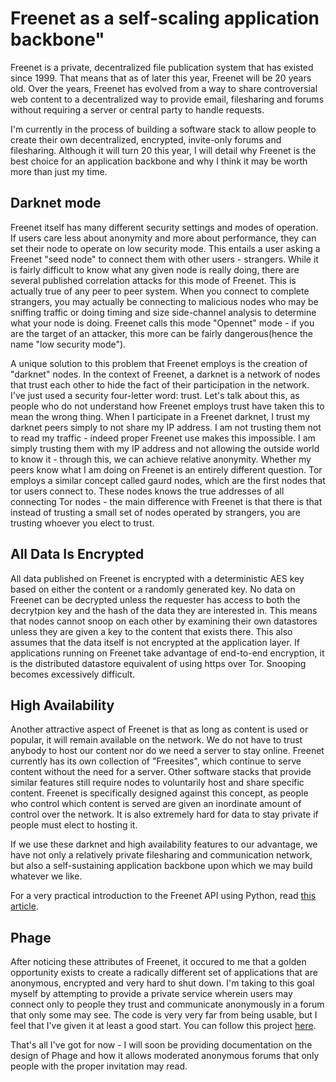 # Freenet as a self-scaling application backbone"

Freenet is a private, decentralized file publication system that has existed since 1999. That means
that as of later this year, Freenet will be 20 years old. Over the years, Freenet has evolved from
a way to share controversial web content to a decentralized way to provide email, filesharing and 
forums without requiring a server or central party to handle requests. 

I'm currently in the process of building a software stack to allow people to create their own
decentralized, encrypted, invite-only forums and filesharing. Although it will turn 20 this year, 
I will detail why Freenet is the best choice for an application backbone and why I think it may 
be worth more than just my time. 

## Darknet mode
Freenet itself has many different security settings and modes of operation. If users care less
about anonymity and more about performance, they can set their node to operate on low security
mode. This entails a user asking a Freenet "seed node" to connect them with other users - strangers.
While it is fairly difficult to know what any given node is really doing, there are several published
correlation attacks for this mode of Freenet. This is actually true of any peer to peer system. 
When you connect to complete strangers, you may actually be connecting to malicious nodes who may
be sniffing traffic or doing timing and size side-channel analysis to determine what your node is 
doing. Freenet calls this mode "Opennet" mode - if you are the target of an attacker, this more
can be fairly dangerous(hence the name "low security mode"). 

A unique solution to this problem that Freenet employs is the creation of "darknet" nodes. In the
context of Freenet, a darknet is a network of nodes that trust each other to hide the fact of their
participation in the network. I've just used a security four-letter word: trust. Let's talk about 
this, as people who do not understand how Freenet employs trust have taken this to mean the wrong
thing. When I participate in a Freenet darknet, I trust my darknet peers simply to not share my IP
address. I am not trusting them not to read my traffic - indeed proper Freenet use makes this 
impossible. I am simply trusting them with my IP address and not allowing the outside world to know
it - through this, we can achieve relative anonymity. Whether my peers know what I am doing on 
Freenet is an entirely different question. Tor employs a similar concept called gaurd 
nodes, which are the first nodes that tor users connect to. These nodes knows the true addresses of all
connecting Tor nodes - the main difference with Freenet is that there is that instead of trusting
a small set of nodes operated by strangers, you are trusting whoever you elect to trust. 

## All Data Is Encrypted
All data published on Freenet is encrypted with a deterministic AES key based on either the content
or a randomly generated key. No data on Freenet can be decrypted unless the requester has access
to both the decrytpion key and the hash of the data they are interested in. This means that nodes
cannot snoop on each other by examining their own datastores unless they are given a key to the 
content that exists there. This also assumes that the data itself is not encrypted at the application
layer. If applications running on Freenet take advantage of end-to-end encryption, it is the 
distributed datastore equivalent of using https over Tor. Snooping becomes excessively difficult. 

## High Availability
Another attractive aspect of Freenet is that as long as content is used or popular, it will remain
available on the network. We do not have to trust anybody to host our content nor do we need a server
to stay online. Freenet currently has its own collection of "Freesites", which continue to serve 
content without the need for a server. Other software stacks that provide similar features still 
require nodes to voluntarily host and share specific content. Freenet is specifically designed against
this concept, as people who control which content is served are given an inordinate amount of control over the network. It is also extremely hard for data to stay private if people must elect to hosting it.

If we use these darknet and high availability features to our advantage, we have not only a relatively private filesharing and communication network, but also a self-sustaining application backbone upon which we may build whatever we like.

For a very practical introduction to the Freenet API using Python, read [this article](https://www.draketo.de/light/english/freenet/communication-primitives-1-files-and-sites).

## Phage
After noticing these attributes of Freenet, it occured to me that a golden opportunity exists to create
a radically different set of applications that are anonymous, encrypted and very hard to shut down.
I'm taking to this goal myself by attempting to provide a private service wherein users may connect
only to people they trust and communicate anonymously in a forum that only some may see. The code
is very very far from being usable, but I feel that I've given it at least a good start. You can follow
this project [here](https://github.com/mgrube/Phage).

That's all I've got for now - I will soon be providing documentation on the design of Phage and how
it allows moderated anonymous forums that only people with the proper invitation may read. 

